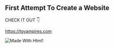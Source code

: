 ## First Attempt To Create a Website

 CHECK IT OUT 👇
 
https://tgvampires.com


![Made With Html!](https://badgen.net/badge/%20MADE-WITH%20/HTML/red)

